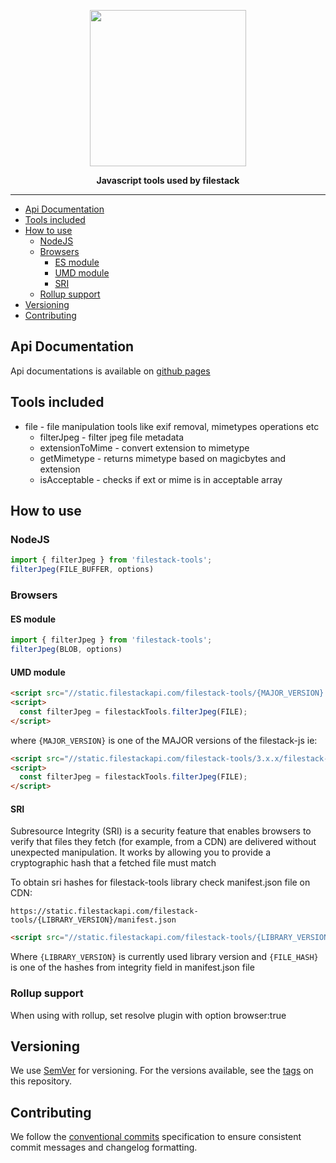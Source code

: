 <p align="center">
  <a href="https://www.filestack.com"><img src="https://static.filestackapi.com/filestack.svg?refresh" align="center" width="250" /></a>
</p>
<p align="center">
  <strong>Javascript tools used by filestack</strong>
</p>
<hr/>

- [Api Documentation](#api-documentation)
- [Tools included](#tools-included)
- [How to use](#how-to-use)
  - [NodeJS](#nodejs)
  - [Browsers](#browsers)
    - [ES module](#es-module)
    - [UMD module](#umd-module)
    - [SRI](#sri)
  - [Rollup support](#rollup-support)
- [Versioning](#versioning)
- [Contributing](#contributing)

## Api Documentation
Api documentations is available on <a href="https://filestack.github.io/filestack-tools-js">github pages</a>

## Tools included
- file - file manipulation tools like exif removal, mimetypes operations etc
  - filterJpeg - filter jpeg file metadata
  - extensionToMime - convert extension to mimetype
  - getMimetype - returns mimetype based on magicbytes and extension
  - isAcceptable - checks if ext or mime is in acceptable array

## How to use

### NodeJS
```js
import { filterJpeg } from 'filestack-tools';
filterJpeg(FILE_BUFFER, options)
```

### Browsers

#### ES module
```js
import { filterJpeg } from 'filestack-tools';
filterJpeg(BLOB, options)
```

#### UMD module
```HTML
<script src="//static.filestackapi.com/filestack-tools/{MAJOR_VERSION}.x.x/filestack-tools.min.js" crossorigin="anonymous"></script>
<script>
  const filterJpeg = filestackTools.filterJpeg(FILE);
</script>
```

where ```{MAJOR_VERSION}``` is one of the MAJOR versions of the filestack-js ie:
```HTML
<script src="//static.filestackapi.com/filestack-tools/3.x.x/filestack-tools.min.js" crossorigin="anonymous"></script>
<script>
  const filterJpeg = filestackTools.filterJpeg(FILE);
</script>
```


#### SRI
Subresource Integrity (SRI) is a security feature that enables browsers to verify that files they fetch (for example, from a CDN) are delivered without unexpected manipulation. It works by allowing you to provide a cryptographic hash that a fetched file must match

To obtain sri hashes for filestack-tools library check manifest.json file on CDN:

```
https://static.filestackapi.com/filestack-tools/{LIBRARY_VERSION}/manifest.json
```

```HTML
<script src="//static.filestackapi.com/filestack-tools/{LIBRARY_VERSION}/filestack-tools.min.js" integrity="{FILE_HASH}" crossorigin="anonymous"></script>
```

Where ```{LIBRARY_VERSION}``` is currently used library version and ```{FILE_HASH}``` is one of the hashes from integrity field in manifest.json file


### Rollup support
When using with rollup, set resolve plugin with option browser:true

## Versioning

We use [SemVer](http://semver.org/) for versioning. For the versions available, see the [tags](https://github.com/filestack/js-filestack-tools/tags) on this repository.

## Contributing

We follow the [conventional commits](https://conventionalcommits.org/) specification to ensure consistent commit messages and changelog formatting.
